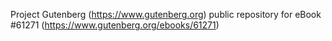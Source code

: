 Project Gutenberg (https://www.gutenberg.org) public repository for eBook #61271 (https://www.gutenberg.org/ebooks/61271)
